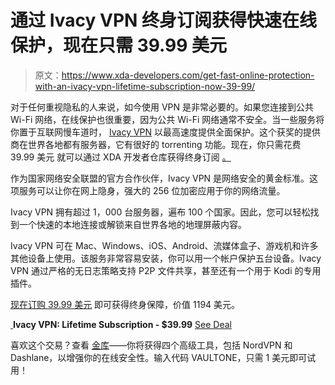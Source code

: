 # 通过 Ivacy VPN 终身订阅获得快速在线保护，现在只需 39.99 美元

> 原文：<https://www.xda-developers.com/get-fast-online-protection-with-an-ivacy-vpn-lifetime-subscription-now-39-99/>

对于任何重视隐私的人来说，如今使用 VPN 是非常必要的。如果您连接到公共 Wi-Fi 网络，在线保护也很重要，因为公共 Wi-Fi 网络通常不安全。当一些服务将你置于互联网慢车道时， [Ivacy VPN](https://depot.xda-developers.com/sales/ivacy-vpn-lifetime-subscription?utm_source=xda-developers.com&utm_medium=referral&utm_campaign=ivacy-vpn-lifetime-subscription&utm_term=scsf-324497&utm_content=a0x1P000004HDKG&scsonar=1) 以最高速度提供全面保护。这个获奖的提供商在世界各地都有服务器，它有很好的 torrenting 功能。现在，你只需花费 39.99 美元 就可以通过 XDA 开发者仓库获得终身订阅 [。](https://depot.xda-developers.com/sales/ivacy-vpn-lifetime-subscription?utm_source=xda-developers.com&utm_medium=referral&utm_campaign=ivacy-vpn-lifetime-subscription&utm_term=scsf-324497&utm_content=a0x1P000004HDKG&scsonar=1)

作为国家网络安全联盟的官方合作伙伴，Ivacy VPN 是网络安全的黄金标准。这项服务可以让你在网上隐身，强大的 256 位加密应用于你的网络流量。

Ivacy VPN 拥有超过 1，000 台服务器，遍布 100 个国家。因此，您可以轻松找到一个快速的本地连接或解锁来自世界各地的地理屏蔽内容。

Ivacy VPN 可在 Mac、Windows、iOS、Android、流媒体盒子、游戏机和许多其他设备上使用。该服务非常容易安装，你可以用一个帐户保护五台设备。Ivacy VPN 通过严格的无日志策略支持 P2P 文件共享，甚至还有一个用于 Kodi 的专用插件。

[现在订购 39.99 美元](https://depot.xda-developers.com/sales/ivacy-vpn-lifetime-subscription?utm_source=xda-developers.com&utm_medium=referral&utm_campaign=ivacy-vpn-lifetime-subscription&utm_term=scsf-324497&utm_content=a0x1P000004HDKG&scsonar=1) 即可获得终身保障，价值 1194 美元。

[ ](https://depot.xda-developers.com/sales/ivacy-vpn-lifetime-subscription?utm_source=xda-developers.com&utm_medium=referral-cta&utm_campaign=ivacy-vpn-lifetime-subscription&utm_term=scsf-324497&utm_content=a0x1P000004HDKG&scsonar=1)**Ivacy VPN: Lifetime Subscription - $39.99** [See Deal](https://depot.xda-developers.com/sales/ivacy-vpn-lifetime-subscription?utm_source=xda-developers.com&utm_medium=referral-cta&utm_campaign=ivacy-vpn-lifetime-subscription&utm_term=scsf-324497&utm_content=a0x1P000004HDKG&scsonar=1)

喜欢这个交易？查看 [金库](https://depot.xda-developers.com/sales/digital-subscription-bundle?utm_source=xda-developers.com&utm_medium=referral-subdeal&utm_campaign=vault)——你将获得四个高级工具，包括 NordVPN 和 Dashlane，以增强你的在线安全性。输入代码 VAULTONE，只需 1 美元即可试用！
